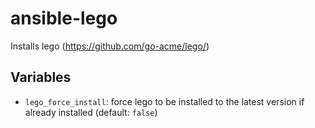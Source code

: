 # ansible-lego

Installs lego (https://github.com/go-acme/lego/)

## Variables

- `lego_force_install`: force lego to be installed to the latest version if
  already installed (default: `false`)
